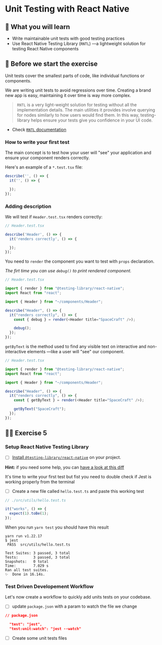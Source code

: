 # Unit Testing with React Native

## 📡 What you will learn

- Write maintainable unit tests with good testing practices
- Use React Native Testing Library (`RNTL`) —a lightweight solution for testing React Native components

## 👾 Before we start the exercise

Unit tests cover the smallest parts of code, like individual functions or components.

We are writing unit tests to avoid regressions over time. Creating a brand new app is easy, maintaining it over time is way more complex.

> `RNTL` is a very light-weight solution for testing without all the implementation details. The main utilities it provides involve querying for nodes similarly to how users would find them. In this way, testing-library helps ensure your tests give you confidence in your UI code.

- Check [`RNTL` documentation](https://callstack.github.io/react-native-testing-library/docs/getting-started)

### How to write your first test

The main concept is to test how your user will "see" your application and ensure your component renders correctly.

Here's an example of a `*.test.tsx` file:

```javascript
describe('', () => {
  it('', () => {

  });
});
```

### Adding description

We will test if `Header.test.tsx` renders correctly:

```javascript
// Header.test.tsx

describe('Header', () => {
  it('renders correctly', () => {

  });
});
```

You need to `render` the component you want to test with `props` declaration.

_The firt time you can use `debug()` to print rendered component._

```javascript
// Header.test.tsx

import { render } from "@testing-library/react-native";
import React from "react";

import { Header } from "~/components/Header";

describe("Header", () => {
  it("renders correctly", () => {
    const { debug } = render(<Header title="SpaceCraft" />);

    debug();
  });
});
```

`getByText` is the method used to find any visible text on interactive and non-interactive elements —like a user will "see" our component.

```javascript
// Header.test.tsx

import { render } from "@testing-library/react-native";
import React from "react";

import { Header } from "~/components/Header";

describe("Header", () => {
  it("renders correctly", () => {
    const { getByText } = render(<Header title="SpaceCraft" />);

    getByText("SpaceCraft");
  });
});
```

## 👨‍🚀 Exercise 5

### Setup React Native Testing Library

- [ ] [Install `@testing-library/react-native`](https://github.com/callstack/react-native-testing-library) on your project.

**Hint:** if you need some help, you can [have a look at this diff](https://github.com/flexbox/react-native-bootcamp/commit/1d44af868b2656dc0c1c01249f0af308a8b0f192)

It's time to write your first test but fist you need to double check if Jest is working properly from the terminal

- [ ] Create a new file called `hello.test.ts` and paste this working test

```javascript
// ./src/utils/hello.test.ts

it("works", () => {
  expect(1).toBe(1);
});
```

When you run `yarn test` you should have this result

```console
yarn run v1.22.17
$ jest
 PASS  src/utils/hello.test.ts

Test Suites: 3 passed, 3 total
Tests:       3 passed, 3 total
Snapshots:   0 total
Time:        7.029 s
Ran all test suites.
✨  Done in 16.14s.
```

### Test Driven Developement Workflow

Let's now create a workflow to quickly add units tests on your codebase.

- [ ] update `package.json` with a param to watch the file we change

```json
// package.json

  "test": "jest",
  "test:unit:watch": "jest --watch"
```

- [ ] Create some unit tests files
